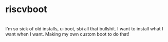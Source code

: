 # riscvboot
<br>
I'm so sick of old installs, u-boot, sbi all that bullshit. I want to install what I want when I want. Making my own custom boot to do that!
<br>
